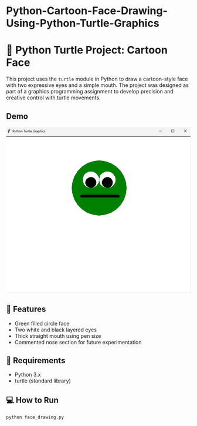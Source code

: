 # Python-Cartoon-Face-Drawing-Using-Python-Turtle-Graphics
# 🐢 Python Turtle Project: Cartoon Face

This project uses the `turtle` module in Python to draw a cartoon-style face with two expressive eyes and a simple mouth. The project was designed as part of a graphics programming assignment to develop precision and creative control with turtle movements.

## Demo
![Colorful Squares Screenshot](Screenshot.png)

## 🧠 Features
- Green filled circle face
- Two white and black layered eyes
- Thick straight mouth using pen size
- Commented nose section for future experimentation

## 🔧 Requirements
- Python 3.x
- turtle (standard library)

## 💻 How to Run
```bash
python face_drawing.py
